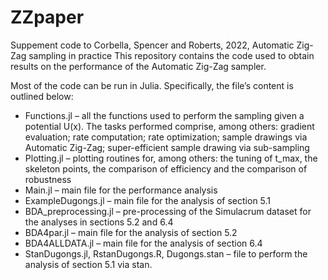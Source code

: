 # ZZpaper
Suppement code to Corbella, Spencer and Roberts, 2022, Automatic Zig-Zag sampling in practice 
This repository contains the code used to obtain results on the performance of the Automatic Zig-Zag sampler.

Most of the code can be run in Julia. 
Specifically, the file’s content is outlined below:

<div>
  <ul>
    <li>Functions.jl – all the functions used to perform the sampling given a potential U(x). The tasks performed comprise, among others: gradient evaluation; rate computation; rate optimization; sample drawings via Automatic Zig-Zag; super-efficient sample drawing via sub-sampling</li>
    <li>Plotting.jl – plotting routines for, among others: the tuning of t_max, the skeleton points, the comparison of efficiency and the comparison of robustness</li>
    <li>Main.jl – main file for the performance analysis</li>
    <li>ExampleDugongs.jl – main file for the analysis of section 5.1
    <li>BDA_preprocessing.jl – pre-processing of the Simulacrum dataset for the analyses in sections 5.2 and 6.4  </li>
    <li>BDA4par.jl – main file for the analysis of section 5.2 </li>
    <li>BDA4ALLDATA.jl – main file for the analysis of section 6.4  </li>
    <li>StanDugongs.jl, RstanDugongs.R, Dugongs.stan – file to perform the analysis of section 5.1 via stan.  </li>
  </ul>
</div>
